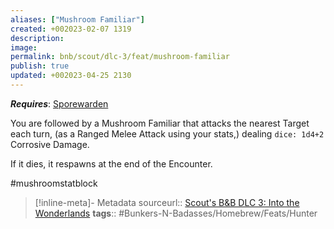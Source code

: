 ```yaml
---
aliases: ["Mushroom Familiar"]
created: +002023-02-07 1319
description: 
image: 
permalink: bnb/scout/dlc-3/feat/mushroom-familiar
publish: true
updated: +002023-04-25 2130
---
```


***Requires***: [Sporewarden](Sporewarden)

You are followed by a Mushroom Familiar that attacks the nearest Target each turn, (as a Ranged Melee Attack using your stats,) dealing `dice: 1d4+2` Corrosive Damage. 

If it dies, it respawns at the end of the Encounter.

#mushroomstatblock

> [!inline-meta]- Metadata
> sourceurl:: [Scout's B&B DLC 3: Into the Wonderlands](https://docs.google.com/document/d/1MLOgrWwcLNTnP9PuXrKiLImy7SUh4hXO8arVUAlmdp0/edit)
> **tags**:: #Bunkers-N-Badasses/Homebrew/Feats/Hunter

